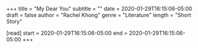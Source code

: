 +++
title = "My Dear You"
subtitle = ""
date = 2020-01-29T16:15:06-05:00
draft = false
author = "Rachel Khong"
genre = "Literature"
length = "Short Story"

[read]
  start = 2020-01-29T16:15:06-05:00
  end = 2020-01-29T16:15:06-05:00
+++
